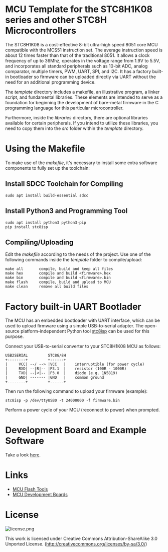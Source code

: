 # MCU Template for the STC8H1K08 series and other STC8H Microcontrollers
The STC8H1K08 is a cost-effective 8-bit ultra-high speed 8051 core MCU compatible with the MCS51 instruction set. The average instruction speed is about 12 times faster than that of the traditional 8051. It allows a clock frequency of up to 36Mhz, operates in the voltage range from 1.9V to 5.5V, and incorporates all standard peripherals such as 10-bit ADC, analog comparator, multiple timers, PWM, UART, SPI, and I2C. It has a factory built-in bootloader so firmware can be uploaded directly via UART without the need for an additional programming device.

The *template* directory includes a makefile, an illustrative program, a linker script, and fundamental libraries. These elements are intended to serve as a foundation for beginning the development of bare-metal firmware in the C programming language for this particular microcontroller.

Furthermore, inside the *libraries* directory, there are optional libraries available for certain peripherals. If you intend to utilize these libraries, you need to copy them into the *src* folder within the *template* directory.

# Using the Makefile
To make use of the *makefile*, it's necessary to install some extra software components to fully set up the toolchain:

## Install SDCC Toolchain for Compiling
```
sudo apt install build-essential sdcc
```

## Install Python3 and Programming Tool
```
sudo apt install python3 python3-pip
pip install stc8isp
```

## Compiling/Uploading
Edit the *makefile* according to the needs of the project. Use one of the following commands inside the *template* folder to compile/upload:

```
make all       compile, build and keep all files
make hex       compile and build <firmware>.hex
make bin       compile and build <firmware>.bin
make flash     compile, build and upload to MCU
make clean     remove all build files
```

# Factory built-in UART Bootlader
The MCU has an embedded bootloader with UART interface, which can be used to upload firmware using a simple USB-to-serial adapter. The open-source platform-independent Python tool [stc8isp](https://pypi.org/project/stc8isp/) can be used for this purpose.

Connect your USB-to-serial converter to your STC8H1K08 MCU as follows:

```
USB2SERIAL         STC8G/8H
+--------+         +------+
|     VCC| --/ --> |VCC   |    interruptible (for power cycle)
|     RXD| --|R|-- |P3.1  |    resistor (100R - 1000R)
|     TXD| --|<|-- |P3.0  |    diode (e.g. 1N5819)
|     GND| ------- |GND   |    common ground
+--------+         +------+
```

Then run the following command to upload your firmware (example):

```
stc8isp -p /dev/ttyUSB0 -t 24000000 -f firmware.bin
```

Perform a power cycle of your MCU (reconnect to power) when prompted.

# Development Board and Example Software
Take a look [here](https://github.com/wagiminator/Development-Boards/tree/main/STC8H1K08_DevBoard).

# Links
- [MCU Flash Tools](https://github.com/wagiminator/MCU-Flash-Tools)
- [MCU Development Boards](https://github.com/wagiminator/Development-Boards)

# License

![license.png](https://i.creativecommons.org/l/by-sa/3.0/88x31.png)

This work is licensed under Creative Commons Attribution-ShareAlike 3.0 Unported License. 
(http://creativecommons.org/licenses/by-sa/3.0/)

